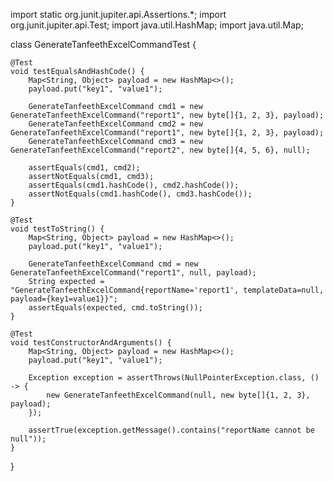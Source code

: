 import static org.junit.jupiter.api.Assertions.*;
import org.junit.jupiter.api.Test;
import java.util.HashMap;
import java.util.Map;

class GenerateTanfeethExcelCommandTest {

    @Test
    void testEqualsAndHashCode() {
        Map<String, Object> payload = new HashMap<>();
        payload.put("key1", "value1");

        GenerateTanfeethExcelCommand cmd1 = new GenerateTanfeethExcelCommand("report1", new byte[]{1, 2, 3}, payload);
        GenerateTanfeethExcelCommand cmd2 = new GenerateTanfeethExcelCommand("report1", new byte[]{1, 2, 3}, payload);
        GenerateTanfeethExcelCommand cmd3 = new GenerateTanfeethExcelCommand("report2", new byte[]{4, 5, 6}, null);

        assertEquals(cmd1, cmd2);
        assertNotEquals(cmd1, cmd3);
        assertEquals(cmd1.hashCode(), cmd2.hashCode());
        assertNotEquals(cmd1.hashCode(), cmd3.hashCode());
    }

    @Test
    void testToString() {
        Map<String, Object> payload = new HashMap<>();
        payload.put("key1", "value1");

        GenerateTanfeethExcelCommand cmd = new GenerateTanfeethExcelCommand("report1", null, payload);
        String expected = "GenerateTanfeethExcelCommand{reportName='report1', templateData=null, payload={key1=value1}}";
        assertEquals(expected, cmd.toString());
    }

    @Test
    void testConstructorAndArguments() {
        Map<String, Object> payload = new HashMap<>();
        payload.put("key1", "value1");

        Exception exception = assertThrows(NullPointerException.class, () -> {
            new GenerateTanfeethExcelCommand(null, new byte[]{1, 2, 3}, payload);
        });

        assertTrue(exception.getMessage().contains("reportName cannot be null"));
    }
}
